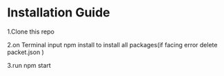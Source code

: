 # Installation Guide

1.Clone this repo

2.on Terminal input npm install to install all packages(if facing error delete packet.json )

3.run npm start
